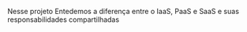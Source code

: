 Nesse projeto
Entedemos a diferença entre o IaaS, PaaS e SaaS e suas responsabilidades compartilhadas
